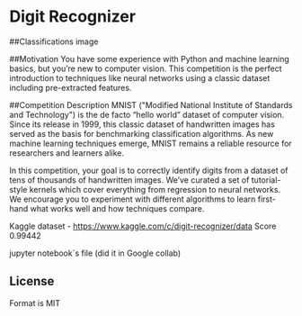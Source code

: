 # Digit Recognizer
##Classifications image

##Motivation
You have some experience with Python and machine learning basics, but you’re new to computer vision. This competition is the perfect introduction to techniques like neural networks using a classic dataset including pre-extracted features.

##Competition Description
MNIST ("Modified National Institute of Standards and Technology") is the de facto “hello world” dataset of computer vision. Since its release in 1999, this classic dataset of handwritten images has served as the basis for benchmarking classification algorithms. As new machine learning techniques emerge, MNIST remains a reliable resource for researchers and learners alike.

In this competition, your goal is to correctly identify digits from a dataset of tens of thousands of handwritten images. We’ve curated a set of tutorial-style kernels which cover everything from regression to neural networks. We encourage you to experiment with different algorithms to learn first-hand what works well and how techniques compare.

Kaggle dataset - https://www.kaggle.com/c/digit-recognizer/data
Score 0.99442

jupyter notebook`s file (did it in Google collab)

## License
Format is MIT
